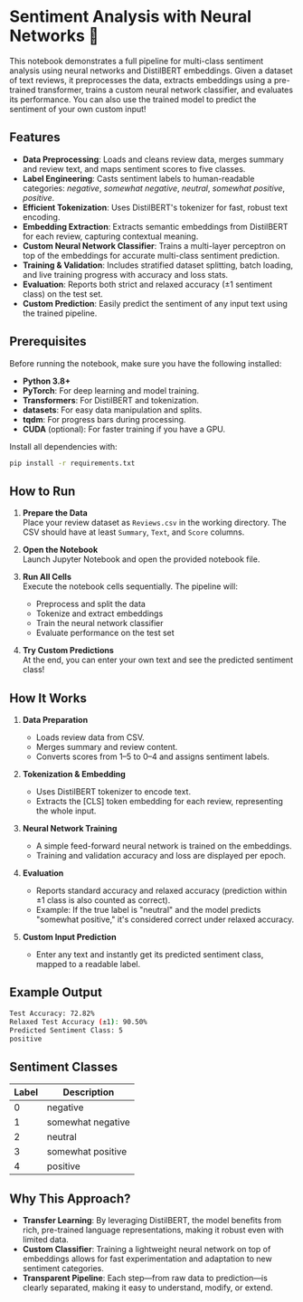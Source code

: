 # Sentiment Analysis with Neural Networks 🤖

This notebook demonstrates a full pipeline for multi-class sentiment analysis using neural networks and DistilBERT embeddings. Given a dataset of text reviews, it preprocesses the data, extracts embeddings using a pre-trained transformer, trains a custom neural network classifier, and evaluates its performance. You can also use the trained model to predict the sentiment of your own custom input!

## Features

- **Data Preprocessing**: Loads and cleans review data, merges summary and review text, and maps sentiment scores to five classes.
- **Label Engineering**: Casts sentiment labels to human-readable categories: *negative*, *somewhat negative*, *neutral*, *somewhat positive*, *positive*.
- **Efficient Tokenization**: Uses DistilBERT's tokenizer for fast, robust text encoding.
- **Embedding Extraction**: Extracts semantic embeddings from DistilBERT for each review, capturing contextual meaning.
- **Custom Neural Network Classifier**: Trains a multi-layer perceptron on top of the embeddings for accurate multi-class sentiment prediction.
- **Training & Validation**: Includes stratified dataset splitting, batch loading, and live training progress with accuracy and loss stats.
- **Evaluation**: Reports both strict and relaxed accuracy (±1 sentiment class) on the test set.
- **Custom Prediction**: Easily predict the sentiment of any input text using the trained pipeline.

## Prerequisites

Before running the notebook, make sure you have the following installed:

- **Python 3.8+**
- **PyTorch**: For deep learning and model training.
- **Transformers**: For DistilBERT and tokenization.
- **datasets**: For easy data manipulation and splits.
- **tqdm**: For progress bars during processing.
- **CUDA** (optional): For faster training if you have a GPU.

Install all dependencies with:
 ```bash
pip install -r requirements.txt
```

## How to Run

1. **Prepare the Data**  
   Place your review dataset as `Reviews.csv` in the working directory. The CSV should have at least `Summary`, `Text`, and `Score` columns.

2. **Open the Notebook**  
   Launch Jupyter Notebook and open the provided notebook file.

3. **Run All Cells**  
   Execute the notebook cells sequentially. The pipeline will:
   - Preprocess and split the data
   - Tokenize and extract embeddings
   - Train the neural network classifier
   - Evaluate performance on the test set

4. **Try Custom Predictions**  
   At the end, you can enter your own text and see the predicted sentiment class!

## How It Works

1. **Data Preparation**  
   - Loads review data from CSV.
   - Merges summary and review content.
   - Converts scores from 1–5 to 0–4 and assigns sentiment labels.

2. **Tokenization & Embedding**  
   - Uses DistilBERT tokenizer to encode text.
   - Extracts the [CLS] token embedding for each review, representing the whole input.

3. **Neural Network Training**  
   - A simple feed-forward neural network is trained on the embeddings.
   - Training and validation accuracy and loss are displayed per epoch.

4. **Evaluation**  
   - Reports standard accuracy and relaxed accuracy (prediction within ±1 class is also counted as correct).
   - Example: If the true label is "neutral" and the model predicts "somewhat positive," it's considered correct under relaxed accuracy.

5. **Custom Input Prediction**  
   - Enter any text and instantly get its predicted sentiment class, mapped to a readable label.
  
## Example Output
```bash
Test Accuracy: 72.82%
Relaxed Test Accuracy (±1): 90.50%
Predicted Sentiment Class: 5
positive
```


## Sentiment Classes

| Label | Description          |
|-------|----------------------|
|   0   | negative             |
|   1   | somewhat negative    |
|   2   | neutral              |
|   3   | somewhat positive    |
|   4   | positive             |

## Why This Approach?

- **Transfer Learning**: By leveraging DistilBERT, the model benefits from rich, pre-trained language representations, making it robust even with limited data.
- **Custom Classifier**: Training a lightweight neural network on top of embeddings allows for fast experimentation and adaptation to new sentiment categories.
- **Transparent Pipeline**: Each step—from raw data to prediction—is clearly separated, making it easy to understand, modify, or extend.

